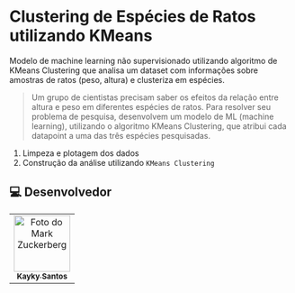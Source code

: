 # Clustering de Espécies de Ratos utilizando KMeans
Modelo de machine learning não supervisionado utilizando algoritmo de KMeans Clustering que analisa um dataset com informações sobre amostras de ratos (peso, altura) e clusteriza em espécies.

> Um grupo de cientistas precisam saber os efeitos da relação entre altura e peso em diferentes espécies de ratos. Para resolver seu problema de pesquisa, desenvolvem um modelo de ML (machine learning), utilizando o algoritmo KMeans Clustering, que atribui cada datapoint a uma das três espécies pesquisadas.

1. Limpeza e plotagem dos dados
2. Construção da análise utilizando `KMeans Clustering`

##  💻 Desenvolvedor


<table>
  <tr>
    <td align="center">
      <a href="#">
        <img src="https://avatars.githubusercontent.com/u/75142111?v=4" width="100px;" alt="Foto do Mark Zuckerberg"/><br>
        <sub>
          <b>Kayky Santos</b>
        </sub>
      </a>
    </td>
  </tr>
</table>
